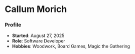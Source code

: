 # Callum Morich

### Profile
- **Started**: August 27, 2025
- **Role**: Software Developer
- **Hobbies**: Woodwork, Board Games, Magic the Gathering